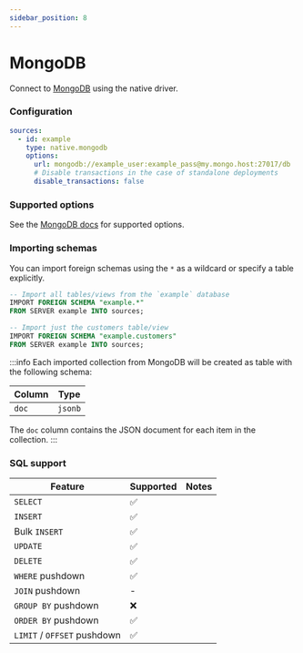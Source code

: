 ```yaml
---
sidebar_position: 8
---
```


# MongoDB

Connect to [MongoDB](https://www.mongodb.com/) using the native driver.

### Configuration

```yaml
sources:
  - id: example
    type: native.mongodb
    options:
      url: mongodb://example_user:example_pass@my.mongo.host:27017/db
      # Disable transactions in the case of standalone deployments
      disable_transactions: false
```

### Supported options

See the [MongoDB docs](https://www.mongodb.com/docs/manual/reference/connection-string/) for supported options.

### Importing schemas

You can import foreign schemas using the `*` as a wildcard or specify a table explicitly.

```sql
-- Import all tables/views from the `example` database
IMPORT FOREIGN SCHEMA "example.*"
FROM SERVER example INTO sources;

-- Import just the customers table/view
IMPORT FOREIGN SCHEMA "example.customers"
FROM SERVER example INTO sources;
```

:::info
Each imported collection from MongoDB will be created as table with the following schema:

| Column | Type    |
| ------ | ------- |
| `doc`  | `jsonb` |

The `doc` column contains the JSON document for each item in the collection.
:::

### SQL support

| Feature                     | Supported | Notes |
| --------------------------- | --------- | ----- |
| `SELECT`                    | ✅        |       |
| `INSERT`                    | ✅        |       |
| Bulk `INSERT`               | ✅        |       |
| `UPDATE`                    | ✅        |       |
| `DELETE`                    | ✅        |       |
| `WHERE` pushdown            | ✅        |       |
| `JOIN` pushdown             | -         |       |
| `GROUP BY` pushdown         | ❌        |       |
| `ORDER BY` pushdown         | ✅        |       |
| `LIMIT` / `OFFSET` pushdown | ✅        |       |

